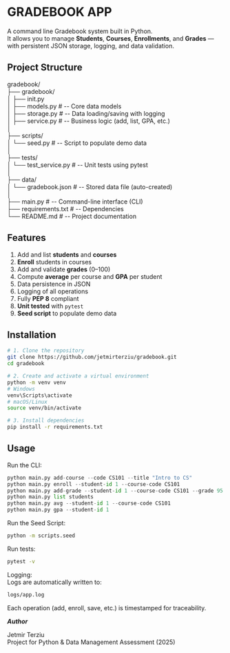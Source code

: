 # GRADEBOOK APP

A command line Gradebook system built in Python.
<br>It allows you to manage **Students**, **Courses**, **Enrollments**, and **Grades** — with persistent JSON storage, logging, and data validation.


## Project Structure
gradebook/
<br>├── gradebook/
<br>│ ├── init.py
<br>│ ├── models.py # -- Core data models
<br>│ ├── storage.py # -- Data loading/saving with logging
<br>│ ├── service.py # -- Business logic (add, list, GPA, etc.)
<br>│
<br>├── scripts/
<br>│ └── seed.py #  -- Script to populate demo data
<br>│
<br>├── tests/
<br>│ └── test_service.py # -- Unit tests using pytest
<br>│
<br>├── data/
<br>│ └── gradebook.json # -- Stored data file (auto-created)
<br>│
<br>├── main.py # -- Command-line interface (CLI)
<br>├── requirements.txt # -- Dependencies
<br>└── README.md # -- Project documentation




## Features
1. Add and list **students** and **courses**  
2. **Enroll** students in courses  
3. Add and validate **grades** (0–100)  
4. Compute **average** per course and **GPA** per student  
5. Data persistence in JSON  
6. Logging of all operations  
7. Fully **PEP 8** compliant  
8. **Unit tested** with `pytest`  
9. **Seed script** to populate demo data  


## Installation

```bash
# 1. Clone the repository
git clone https://github.com/jetmirterziu/gradebook.git
cd gradebook

# 2. Create and activate a virtual environment
python -m venv venv
# Windows
venv\Scripts\activate
# macOS/Linux
source venv/bin/activate

# 3. Install dependencies
pip install -r requirements.txt
```
## Usage
Run the CLI:
```python main.py add-student --name "Alice"
python main.py add-course --code CS101 --title "Intro to CS"
python main.py enroll --student-id 1 --course-code CS101
python main.py add-grade --student-id 1 --course-code CS101 --grade 95
python main.py list students
python main.py avg --student-id 1 --course-code CS101
python main.py gpa --student-id 1
```

Run the Seed Script:
```bash
python -m scripts.seed
```

Run tests:
```bash
pytest -v
```
Logging:
<br>Logs are automatically written to:
```bash
logs/app.log
```
Each operation (add, enroll, save, etc.) is timestamped for traceability.


***Author***

Jetmir Terziu
<br>Project for Python & Data Management Assessment
(2025)